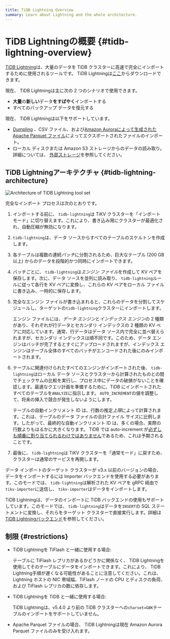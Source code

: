 ```yaml
---
title: TiDB Lightning Overview
summary: Learn about Lightning and the whole architecture.
---
```


# TiDB Lightningの概要 {#tidb-lightning-overview}

[TiDB Lightning](https://github.com/pingcap/tidb-lightning)は、大量のデータを TiDB クラスターに高速で完全にインポートするために使用されるツールです。 TiDB Lightningは[ここ](/download-ecosystem-tools.md)からダウンロードできます。

現在、 TiDB Lightningは主に次の 2 つのシナリオで使用できます。

-   **大量**の<strong>新しい</strong>データ<strong>をすばやく</strong>インポートする
-   すべてのバックアップ データを復元する

現在、 TiDB Lightningは以下をサポートしています。

-   [Dumpling](/dumpling-overview.md) 、CSV ファイル、および[Amazon Auroraによって生成された Apache Parquet ファイル](/migrate-aurora-to-tidb.md)によってエクスポートされたファイルのインポート。
-   ローカル ディスクまたは Amazon S3 ストレージからのデータの読み取り。詳細については、 [外部ストレージ](/br/backup-and-restore-storages.md)を参照してください。

## TiDB Lightningアーキテクチャ {#tidb-lightning-architecture}

![Architecture of TiDB Lightning tool set](/media/tidb-lightning-architecture.png)

完全なインポート プロセスは次のとおりです。

1.  インポートする前に、 `tidb-lightning`は TiKV クラスターを「インポート モード」に切り替えます。これにより、書き込み用にクラスターが最適化され、自動圧縮が無効になります。

2.  `tidb-lightning`は、データ ソースからすべてのテーブルのスケルトンを作成します。

3.  各テーブルは複数の連続*バッチ*に分割されるため、巨大なテーブル (200 GB 以上) からのデータを段階的かつ同時にインポートできます。

4.  バッチごとに、 `tidb-lightning`は*エンジン ファイル*を作成して KV ペアを保存します。次に、データ ソースを並列に読み取り、 `tidb-lightning`ルールに従って各行を KV ペアに変換し、これらの KV ペアをローカル ファイルに書き込み、一時的に保存します。

5.  完全なエンジン ファイルが書き込まれると、これらのデータを分割してスケジュールし、ターゲットの`tidb-lightning`クラスターにインポートします。

    エンジン ファイルには、*データ エンジン*と<em>インデックス エンジン</em>の 2 種類があり、それぞれが行データとセカンダリ インデックスの 2 種類の KV ペアに対応しています。通常、行データはデータ ソース内で完全に並べ替えられますが、セカンダリ インデックスは順不同です。このため、データ エンジンはバッチが完了するとすぐにアップロードされますが、インデックス エンジンはテーブル全体のすべてのバッチがエンコードされた後にのみインポートされます。

6.  テーブルに関連付けられたすべてのエンジンがインポートされた後、 `tidb-lightning`はローカル データ ソースとクラスターから計算されたものとの間でチェックサムの比較を実行し、プロセス中にデータの破損がないことを確認します。最適なクエリ計画を準備するために、TiDB にインポートされたすべてのテーブルを`ANALYZE`に指示します。 `AUTO_INCREMENT`の値を調整して、将来の挿入で競合が発生しないようにします。

    テーブルの自動インクリメント ID は、行数の推定*上限*によって計算されます。これは、テーブルのデータ ファイルの合計ファイル サイズに比例します。したがって、最終的な自動インクリメント ID は、多くの場合、実際の行数よりもはるかに大きくなります。 TiDB では auto-increment が[必ずしも順番に割り当てられるわけではありません](/mysql-compatibility.md#auto-increment-id)であるため、これは予期されることです。

7.  最後に、 `tidb-lightning`は TiKV クラスターを「通常モード」に戻すため、クラスターは通常のサービスを再開します。

データ インポートのターゲット クラスターが v3.x 以前のバージョンの場合、データをインポートするには Importer バックエンドを使用する必要があります。このモードでは、 `tidb-lightning`は解析された KV ペアを gRPC 経由で`tikv-importer`に送信し、 `tikv-importer`はデータをインポートします。

TiDB Lightningは、データのインポートに TiDB バックエンドの使用もサポートしています。このモードでは、 `tidb-lightning`はデータを`INSERT`の SQL ステートメントに変換し、それらをターゲット クラスターで直接実行します。詳細は[TiDB Lightningバックエンド](/tidb-lightning/tidb-lightning-backends.md)を参照してください。

## 制限 {#restrictions}

-   TiDB Lightningを TiFlash と一緒に使用する場合:

    テーブルに TiFlash レプリカがあるかどうかに関係なく、 TiDB Lightningを使用してそのテーブルにデータをインポートできます。これにより、 TiDB Lightning手順が遅くなる可能性があることに注意してください。これは、Lightning ホストの NIC 帯域幅、TiFlash ノードの CPU とディスクの負荷、および TiFlash レプリカの数に依存します。

-   TiDB Lightningを TiDB と一緒に使用する場合:

    TiDB Lightningは、v5.4.0 より前の TiDB クラスターへの`charset=GBK`テーブルのインポートをサポートしていません。

-   Apache Parquet ファイルの場合、 TiDB Lightningは現在 Amazon Aurora Parquet ファイルのみを受け入れます。
